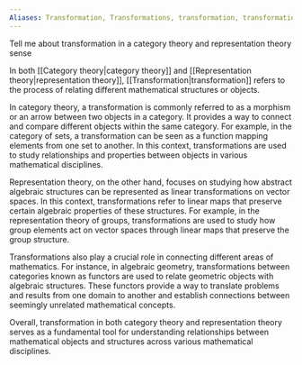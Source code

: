 ```yaml
---
Aliases: Transformation, Transformations, transformation, transformations
---
```

Tell me about transformation in a category theory and representation theory sense

In both [[Category theory|category theory]] and [[Representation theory|representation theory]], [[Transformation|transformation]] refers to the process of relating different mathematical structures or objects. 

In category theory, a transformation is commonly referred to as a morphism or an arrow between two objects in a category. It provides a way to connect and compare different objects within the same category. For example, in the category of sets, a transformation can be seen as a function mapping elements from one set to another. In this context, transformations are used to study relationships and properties between objects in various mathematical disciplines.

Representation theory, on the other hand, focuses on studying how abstract algebraic structures can be represented as linear transformations on vector spaces. In this context, transformations refer to linear maps that preserve certain algebraic properties of these structures. For example, in the representation theory of groups, transformations are used to study how group elements act on vector spaces through linear maps that preserve the group structure.

Transformations also play a crucial role in connecting different areas of mathematics. For instance, in algebraic geometry, transformations between categories known as functors are used to relate geometric objects with algebraic structures. These functors provide a way to translate problems and results from one domain to another and establish connections between seemingly unrelated mathematical concepts.

Overall, transformation in both category theory and representation theory serves as a fundamental tool for understanding relationships between mathematical objects and structures across various mathematical disciplines.